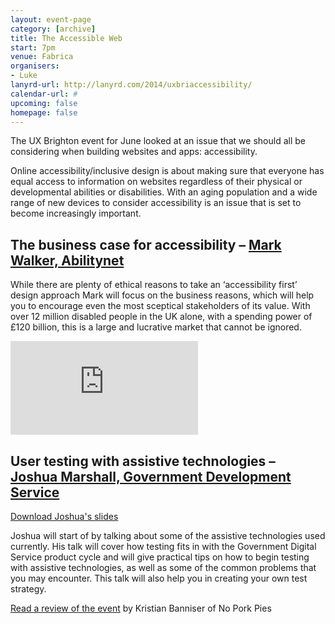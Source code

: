 ```yaml
---
layout: event-page
category: [archive]
title: The Accessible Web
start: 7pm
venue: Fabrica
organisers: 
- Luke
lanyrd-url: http://lanyrd.com/2014/uxbriaccessibility/
calendar-url: #
upcoming: false
homepage: false
---
```


The UX Brighton event for June looked at an issue that we should all be considering when building websites and apps: accessibility.

<!-- <iframe src="http://www.eventbrite.com/tickets-external?eid=11495648795&amp;ref=lanyrd" frameborder="0" height="165" width="100%" vspace="0" hspace="0" marginheight="0" marginwidth="0" scrolling="auto" allowtransparency="true"></iframe>
 -->
 
Online accessibility/inclusive design is about making sure that everyone has equal access to information on websites regardless of their physical or developmental abilities or disabilities. With an aging population and a wide range of new devices to consider accessibility is an issue that is set to become increasingly important.

## The business case for accessibility – [Mark Walker, Abilitynet](http://twitter.com/scipmark)

While there are plenty of ethical reasons to take an ‘accessibility first’ design approach Mark will focus on the business reasons, which will help you to encourage even the most sceptical stakeholders of its value. With over 12 million disabled people in the UK alone, with a spending power of £120 billion, this is a large and lucrative market that cannot be ignored.

<div class="embed-container vga"><iframe src="http://www.slideshare.net/slideshow/embed_code/35707261" frameborder="0" scrolling="no" allowfullscreen></iframe></div>

<!-- ## Accessibility originates with UX – [Henny Swan, BBC](http://twitter.com/iheni)

Henny will take a look at how BBC are turning accessibility - a bolt on developer and accessibility specialist silo - into fluid, integrated, inclusive design. With a goal of making products not just accessible but also fun and engaging for all users, she will spotlight how the needs of disabled users are not so different to that of all users in a world of multiple inputs, platforms and devices. -->

## User testing with assistive technologies – [Joshua Marshall, Government Development Service](http://twitter.com/partiallyblind)

[Download Joshua's slides](/assets/Joshua-Marshall.pdf)

Joshua will start of by talking about some of the assistive technologies used currently. His talk will cover how testing fits in with the Government Digital Service product cycle and will give practical tips on how to begin testing with assistive technologies, as well as some of the common problems that you may encounter. This talk will also help you in creating your own test strategy.

[Read a review of the event](http://www.noporkpies.com/blog/accessibility/reflections-uxbrighton-accessible-web/) by Kristian Banniser of No Pork Pies
